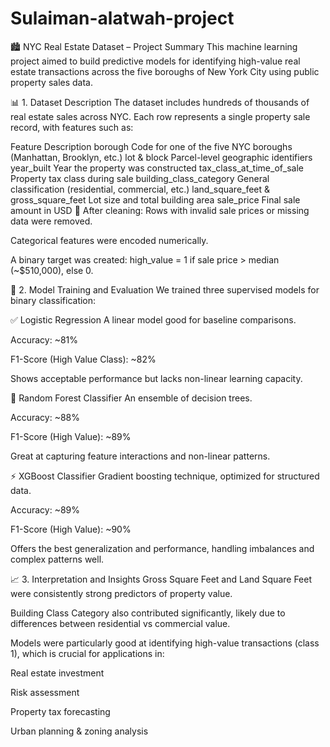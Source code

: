 # Sulaiman-alatwah-project
🏙️ NYC Real Estate Dataset – Project Summary
This machine learning project aimed to build predictive models for identifying high-value real estate transactions across the five boroughs of New York City using public property sales data.

📊 1. Dataset Description
The dataset includes hundreds of thousands of real estate sales across NYC. Each row represents a single property sale record, with features such as:


Feature	Description
borough	Code for one of the five NYC boroughs (Manhattan, Brooklyn, etc.)
lot & block	Parcel-level geographic identifiers
year_built	Year the property was constructed
tax_class_at_time_of_sale	Property tax class during sale
building_class_category	General classification (residential, commercial, etc.)
land_square_feet & gross_square_feet	Lot size and total building area
sale_price	Final sale amount in USD
🧼 After cleaning:
Rows with invalid sale prices or missing data were removed.

Categorical features were encoded numerically.

A binary target was created:
high_value = 1 if sale price > median (~$510,000), else 0.

🤖 2. Model Training and Evaluation
We trained three supervised models for binary classification:

✅ Logistic Regression
A linear model good for baseline comparisons.

Accuracy: ~81%

F1-Score (High Value Class): ~82%

Shows acceptable performance but lacks non-linear learning capacity.

🌲 Random Forest Classifier
An ensemble of decision trees.

Accuracy: ~88%

F1-Score (High Value): ~89%

Great at capturing feature interactions and non-linear patterns.

⚡ XGBoost Classifier
Gradient boosting technique, optimized for structured data.

Accuracy: ~89%

F1-Score (High Value): ~90%

Offers the best generalization and performance, handling imbalances and complex patterns well.


📈 3. Interpretation and Insights
Gross Square Feet and Land Square Feet were consistently strong predictors of property value.

Building Class Category also contributed significantly, likely due to differences between residential vs commercial value.

Models were particularly good at identifying high-value transactions (class 1), which is crucial for applications in:

Real estate investment

Risk assessment

Property tax forecasting

Urban planning & zoning analysis


